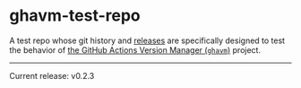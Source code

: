 # ghavm-test-repo

A test repo whose git history and [releases][] are specifically designed to test
the behavior of [the GitHub Actions Version Manager (`ghavm`)][ghavm] project.

---

Current release: v0.2.3

[ghavm]: https://github.com/mccutchen/ghavm
[releases]: https://github.com/mccutchen/ghavm-test-repo/releases
